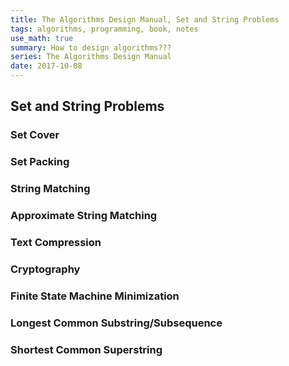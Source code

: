 ```yaml
---
title: The Algorithms Design Manual, Set and String Problems
tags: algorithms, programming, book, notes
use_math: true
summary: How to design algorithms???
series: The Algorithms Design Manual
date: 2017-10-08
---
```


## Set and String Problems

### Set Cover

### Set Packing

### String Matching

### Approximate String Matching

### Text Compression

### Cryptography

### Finite State Machine Minimization

### Longest Common Substring/Subsequence

### Shortest Common Superstring
